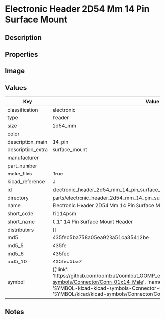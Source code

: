 # Electronic Header 2D54 Mm 14 Pin Surface Mount

## Description

## Properties


## Image


## Values

| Key | Value |
| --- | --- |
| classification | electronic |
| type | header |
| size | 2d54_mm |
| color |  |
| description_main | 14_pin |
| description_extra | surface_mount |
| manufacturer |  |
| part_number |  |
| make_files | True |
| kicad_reference | J |
| id | electronic_header_2d54_mm_14_pin_surface_mount |
| directory | parts/electronic_header_2d54_mm_14_pin_surface_mount |
| name | Electronic Header 2D54 Mm 14 Pin Surface Mount |
| short_code | hi114psm |
| short_name | 0.1" 14 Pin Surface Mount Header |
| distributors | [] |
| md5 | 435fec5ba758a05ea923a51ca35412be |
| md5_5 | 435fe |
| md5_6 | 435fec |
| md5_10 | 435fec5ba7 |
| symbol | [{'link': 'https://github.com/oomlout/oomlout_OOMP_eda_V2/tree/main/SYMBOL/kicad/kicad-symbols/Connector/Conn_01x14_Male', 'name': 'Connector : Conn_01x14_Male', 'id': 'SYMBOL-kicad-kicad-symbols-Connector-Conn_01x14_Male', 'directory': 'SYMBOL/kicad/kicad-symbols/Connector/Conn_01x14_Male/'}] |

## Notes

